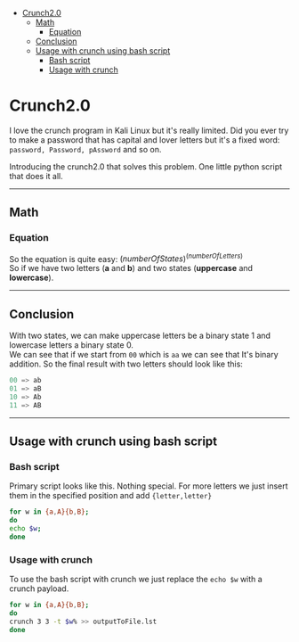 - [Crunch2.0](#crunch20)
	- [Math](#math)
		- [Equation](#equation)
	- [Conclusion](#conclusion)
	- [Usage with crunch using bash script](#usage-with-crunch-using-bash-script)
		- [Bash script](#bash-script)
		- [Usage with crunch](#usage-with-crunch)

# Crunch2.0
I love the crunch program in Kali Linux but it's really limited. 
Did you ever try to make a password that has capital and lover letters but it's a fixed word: `password, Password, pAssword` and so on.

Introducing the crunch2.0 that solves this problem. One little python script that does it all.
***
## Math

### Equation
So the equation is quite easy: $(numberOfStates)^{(numberOfLetters)}$  
So if we have two letters (**a** and **b**) and two states (**uppercase** and **lowercase**). 
***
## Conclusion
With two states, we can make uppercase letters be a binary state 1 and lowercase letters a binary state 0.  
We can see that if we start from `00` which is `aa` we can see that It's binary addition. So the final result with two letters should look like this:
```s
00 => ab
01 => aB
10 => Ab
11 => AB
```
***
## Usage with crunch using bash script

### Bash script

Primary script looks like this. Nothing special. For more letters we just insert them in the specified position and add `{letter,letter}`
```bash
for w in {a,A}{b,B};
do 
echo $w;
done
```

### Usage with crunch
To use the bash script with crunch we just replace the `echo $w` with a crunch payload.
```bash
for w in {a,A}{b,B};
do 
crunch 3 3 -t $w% >> outputToFile.lst
done
```